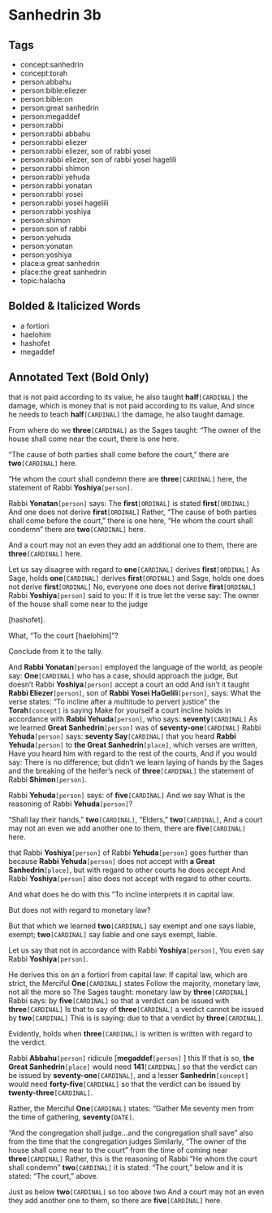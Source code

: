 # Sanhedrin 3b

## Tags

- concept:sanhedrin
- concept:torah
- person:abbahu
- person:bible:eliezer
- person:bible:on
- person:great sanhedrin
- person:megaddef
- person:rabbi
- person:rabbi abbahu
- person:rabbi eliezer
- person:rabbi eliezer, son of rabbi yosei
- person:rabbi eliezer, son of rabbi yosei hagelili
- person:rabbi shimon
- person:rabbi yehuda
- person:rabbi yonatan
- person:rabbi yosei
- person:rabbi yosei hagelili
- person:rabbi yoshiya
- person:shimon
- person:son of rabbi
- person:yehuda
- person:yonatan
- person:yoshiya
- place:a great sanhedrin
- place:the great sanhedrin
- topic:halacha

## Bolded & Italicized Words

- a fortiori
- haelohim
- hashofet
- megaddef

## Annotated Text (Bold Only)

that is not paid according to its value, he also taught **half**`[CARDINAL]` the damage, which is money that is not paid according to its value, And since he needs to teach **half**`[CARDINAL]` the damage, he also taught damage.

From where do we **three**`[CARDINAL]` as the Sages taught: “The owner of the house shall come near the court, there is one here.

“The cause of both parties shall come before the court,” there are **two**`[CARDINAL]` here.

“He whom the court shall condemn there are **three**`[CARDINAL]` here, the statement of Rabbi **Yoshiya**`[person]`.

Rabbi **Yonatan**`[person]` says: The **first**`[ORDINAL]` is stated **first**`[ORDINAL]` And one does not derive **first**`[ORDINAL]` Rather, “The cause of both parties shall come before the court,” there is one here, “He whom the court shall condemn” there are **two**`[CARDINAL]` here.

And a court may not an even they add an additional one to them, there are **three**`[CARDINAL]` here.

Let us say disagree with regard to **one**`[CARDINAL]` derives **first**`[ORDINAL]` As Sage, holds **one**`[CARDINAL]` derives **first**`[ORDINAL]` and Sage, holds one does not derive **first**`[ORDINAL]` No, everyone one does not derive **first**`[ORDINAL]` Rabbi **Yoshiya**`[person]` said to you: If it is true let the verse say: The owner of the house shall come near to the judge

[hashofet].

What, “To the court [haelohim]”?

Conclude from it to the tally.

And **Rabbi Yonatan**`[person]` employed the language of the world, as people say: **One**`[CARDINAL]` who has a case, should approach the judge, But doesn’t Rabbi **Yoshiya**`[person]` accept a court an odd And isn’t it taught **Rabbi Eliezer**`[person]`, son of **Rabbi Yosei HaGelili**`[person]`, says: What the verse states: “To incline after a multitude to pervert justice” the **Torah**`[concept]` is saying Make for yourself a court incline holds in accordance with **Rabbi Yehuda**`[person]`, who says: **seventy**`[CARDINAL]` As we learned **Great Sanhedrin**`[person]` was of **seventy\-one**`[CARDINAL]` Rabbi **Yehuda**`[person]` says: **seventy Say**`[CARDINAL]` that you heard **Rabbi Yehuda**`[person]` to **the Great Sanhedrin**`[place]`, which verses are written, Have you heard him with regard to the rest of the courts, And if you would say: There is no difference; but didn’t we learn laying of hands by the Sages and the breaking of the heifer’s neck of **three**`[CARDINAL]` the statement of Rabbi **Shimon**`[person]`.

Rabbi **Yehuda**`[person]` says: of **five**`[CARDINAL]` And we say What is the reasoning of Rabbi **Yehuda**`[person]`?

“Shall lay their hands,” **two**`[CARDINAL]`, “Elders,” **two**`[CARDINAL]`, And a court may not an even we add another one to them, there are **five**`[CARDINAL]` here.

that Rabbi **Yoshiya**`[person]` of Rabbi **Yehuda**`[person]` goes further than because **Rabbi Yehuda**`[person]` does not accept with **a Great Sanhedrin**`[place]`, but with regard to other courts he does accept And Rabbi **Yoshiya**`[person]` also does not accept with regard to other courts.

And what does he do with this “To incline interprets it in capital law.

But does not with regard to monetary law?

But that which we learned **two**`[CARDINAL]` say exempt and one says liable, exempt; **two**`[CARDINAL]` say liable and one says exempt, liable.

Let us say that not in accordance with Rabbi **Yoshiya**`[person]`, You even say Rabbi **Yoshiya**`[person]`.

He derives this on an a fortiori from capital law: If capital law, which are strict, the Merciful **One**`[CARDINAL]` states Follow the majority, monetary law, not all the more so The Sages taught: monetary law by **three**`[CARDINAL]` Rabbi says: by **five**`[CARDINAL]` so that a verdict can be issued with **three**`[CARDINAL]` Is that to say of **three**`[CARDINAL]` a verdict cannot be issued by **two**`[CARDINAL]` This is is saying: due to that a verdict by **three**`[CARDINAL]`.

Evidently, holds when **three**`[CARDINAL]` is written is written with regard to the verdict.

Rabbi **Abbahu**`[person]` ridicule [**megaddef**`[person]` ] this If that is so, **the Great Sanhedrin**`[place]` would need **141**`[CARDINAL]` so that the verdict can be issued by **seventy\-one**`[CARDINAL]`, and a lesser **Sanhedrin**`[concept]` would need **forty\-five**`[CARDINAL]` so that the verdict can be issued by **twenty\-three**`[CARDINAL]`.

Rather, the Merciful **One**`[CARDINAL]` states: “Gather Me seventy men from the time of gathering, **seventy**`[DATE]`.

“And the congregation shall judge…and the congregation shall save” also from the time that the congregation judges Similarly, “The owner of the house shall come near to the court” from the time of coming near **three**`[CARDINAL]` Rather, this is the reasoning of Rabbi “He whom the court shall condemn” **two**`[CARDINAL]` it is stated: “The court,” below and it is stated: “The court,” above.

Just as below **two**`[CARDINAL]` so too above two And a court may not an even they add another one to them, so there are **five**`[CARDINAL]` here.

